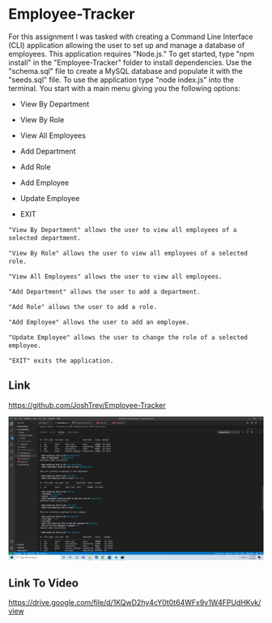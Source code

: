 # Employee-Tracker

For this assignment I was tasked with creating a Command Line Interface (CLI) application allowing the user to set up and manage a database of employees. This application requires "Node.js." To get started, type "npm install" in the "Employee-Tracker" folder to install dependencies. Use the "schema.sql" file to create a MySQL database and populate it with the "seeds.sql" file. To use the application type "node index.js" into the terminal. You start with a main menu giving you the following options:

* View By Department

* View By Role

* View All Employees

* Add Department

* Add Role

* Add Employee

* Update Employee

* EXIT

```
"View By Department" allows the user to view all employees of a selected department.
```
```
"View By Role" allows the user to view all employees of a selected role.
```
```
"View All Employees" allows the user to view all employees.
```
```
"Add Department" allows the user to add a department.
```
```
"Add Role" allows the user to add a role.
```
```
"Add Employee" allows the user to add an employee.
```
```
"Update Employee" allows the user to change the role of a selected employee.
```
```
"EXIT" exits the application.
```

## Link

https://github.com/JoshTrev/Employee-Tracker

![Image of Application](\Assets\EmployeeTrackerScreenshot.png)

## Link To Video

https://drive.google.com/file/d/1KQwD2hy4cY0t0t64WFx9v1W4FPUdHKvk/view